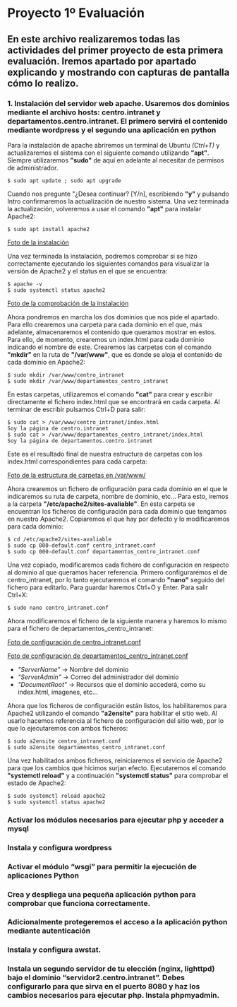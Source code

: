 # Proyecto 1º Evaluación

## En este archivo realizaremos todas las actividades del primer proyecto de esta primera evaluación. Iremos apartado por apartado explicando y mostrando con capturas de pantalla cómo lo realizo.


### 1. Instalación del servidor web apache. Usaremos dos dominios mediante el archivo hosts: centro.intranet y departamentos.centro.intranet. El primero servirá el contenido mediante wordpress y el segundo una aplicación en python
Para la instalación de apache abriremos un terminal de Ubuntu *(Ctrl+T)* y actualizaremos el sistema con el siguiente comando utilizando **"apt"**. Siempre utilizaremos **"sudo"** de aquí en adelante al necesitar de permisos de administrador.
```ubuntu
$ sudo apt update ; sudo apt upgrade
```
Cuando nos pregunte "¿Desea continuar? [Y/n], escribiendo **"y"** y pulsando Intro confirmaremos la actualización de nuestro sistema. Una vez terminada la actualización, volveremos a usar el comando **"apt"** para instalar Apache2:
```ubuntu
$ sudo apt install apache2
```

[Foto de la instalación](/proyecto1eval/imagenes/apache2_instalacion.png)

Una vez terminada la instalación, podremos comprobar si se hizo correctamente ejecutando los siguientes comandos para visualizar la versión de Apache2 y el status en el que se encuentra:
```ubuntu
$ apache -v
$ sudo systemctl status apache2
```
[Foto de la comprobación de la instalación](/proyecto1eval/imagenes/apache2_comprobacion_instalacion.png)

Ahora pondremos en marcha los dos dominios que nos pide el apartado. Para ello crearemos una carpeta para cada dominio en el que, más adelante, almacenaremos el contenido que queramos mostrar en estos.
Para ello, de momento, crearemos un index.html para cada dominio indicando el nombre de este. Crearemos las carpetas con el comando **"mkdir"** en la ruta de **"/var/www"**, que es donde se aloja el contenido de cada dominio en Apache2:
```ubuntu
$ sudo mkdir /var/www/centro_intranet
$ sudo mkdir /var/www/departamentos_centro_intranet
```
En estas carpetas, utilizaremos el comando **"cat"** para crear y escribir directamente el fichero index.html que se encontrará en cada carpeta. Al terminar de escribir pulsamos Ctrl+D para salir:
```ubuntu
$ sudo cat > /var/www/centro_intranet/index.html
Soy la página de centro.intranet
$ sudo cat > /var/www/departamentos_centro_intranet/index.html
Soy la página de departamentos.centro.intranet
```
Este es el resultado final de nuestra estructura de carpetas con los index.html correspondientes para cada carpeta:

[Foto de la estructura de carpetas en /var/www/](/proyecto1eval/imagenes/apache2_estructura_carpetas.png)

Ahora crearemos un fichero de onfiguración para cada dominio en el que le indicaremos su ruta de carpeta, nombre de dominio, etc... Para esto, iremos a la carpeta **"/etc/apache2/sites-avaliable"**.
En esta carpeta se encuentran los ficheros de configuración para cada dominio que tengamos en nuestro Apache2. Copiaremos el que hay por defecto y lo modificaremos para cada dominio:

```ubuntu
$ cd /etc/apache2/sites-avaliable
$ sudo cp 000-default.conf centro_intranet.conf
$ sudo cp 000-default.conf departamentos_centro_intranet.conf
```

Una vez copiado, modificaremos cada fichero de configuración en respecto al dominio al que queramos hacer referencia. Primero configuraremos el de centro_intranet, por lo tanto ejecutaremos el comando **"nano"** seguido del fichero para editarlo.
Para guardar haremos Ctrl+O y Enter. Para salir Ctrl+X:

```ubuntu
$ sudo nano centro_intranet.conf
```
Ahora modificaremos el fichero de la siguiente manera y haremos lo mismo para el fichero de departamentos_centro_intranet:

[Foto de configuración de centro_intranet.conf](/proyecto1eval/imagenes/apache2_centro_intranet.conf.png)

[Foto de configuración de departamentos_centro_intranet.conf](/proyecto1eval/imagenes/apache2_departamentos_centro_intranet.conf.png)

+ *"ServerName"* -> Nombre del dominio
+ *"ServerAdmin"* -> Correo del administrador del dominio
+ *"DocumentRoot"* -> Recursos que el dominio accederá, como su index.html, imagenes, etc...

Ahora que los ficheros de configuración están listos, los habilitaremos para Apache2 utilizando el comando **"a2ensite"** para habilitar el sitio web.
Al usarlo hacemos referencia al fichero de configuración del sitio web, por lo que lo ejecutaremos con ambos ficheros:
```ubuntu
$ sudo a2ensite centro_intranet.conf
$ sudo a2ensite departamentos_centro_intranet.conf
```
Una vez habilitados ambos ficheros, reiniciaremos el servicio de Apache2 para que los cambios que hicimos surjan efecto. Ejecutaremos el comando **"systemctl reload"** y a continuación **"systemctl status"** para comprobar el estado de Apache2:
```ubuntu
$ sudo systemctl reload apache2
$ sudo systemctl status apache2
```


### Activar los módulos necesarios para ejecutar php y acceder a mysql


### Instala y configura wordpress


### Activar el módulo “wsgi” para permitir la ejecución de aplicaciones Python


### Crea y despliega una pequeña aplicación python para comprobar que funciona correctamente.


### Adicionalmente protegeremos el acceso a la aplicación python mediante autenticación


### Instala y configura awstat.


### Instala un segundo servidor de tu elección (nginx, lighttpd) bajo el dominio “servidor2.centro.intranet”. Debes configurarlo para que sirva en el puerto 8080 y haz los cambios necesarios para ejecutar php. Instala phpmyadmin.

